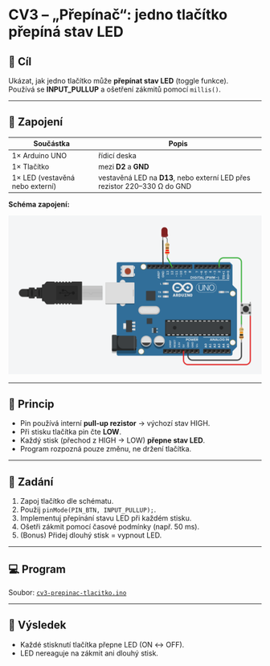 # CV3 – „Přepínač“: jedno tlačítko přepíná stav LED

## 🧩 Cíl
Ukázat, jak jedno tlačítko může **přepínat stav LED** (toggle funkce).  
Používá se **INPUT_PULLUP** a ošetření zákmitů pomocí `millis()`.

---

## 🔌 Zapojení

| Součástka | Popis |
|------------|--------|
| 1× Arduino UNO | řídicí deska |
| 1× Tlačítko | mezi **D2** a **GND** |
| 1× LED (vestavěná nebo externí) | vestavěná LED na **D13**, nebo externí LED přes rezistor 220–330 Ω do GND |

**Schéma zapojení:**

![Zapojení – Přepínač tlačítko](zapojeni-cv3.png)

---

## 🧠 Princip
- Pin používá interní **pull-up rezistor** → výchozí stav HIGH.  
- Při stisku tlačítka pin čte **LOW**.  
- Každý stisk (přechod z HIGH → LOW) **přepne stav LED**.  
- Program rozpozná pouze změnu, ne držení tlačítka.

---

## 🎯 Zadání
1. Zapoj tlačítko dle schématu.  
2. Použij `pinMode(PIN_BTN, INPUT_PULLUP);`.  
3. Implementuj přepínání stavu LED při každém stisku.  
4. Ošetři zákmit pomocí časové podmínky (např. 50 ms).  
5. (Bonus) Přidej dlouhý stisk = vypnout LED.

---

## 💻 Program
Soubor: [`cv3-prepinac-tlacitko.ino`](./cv3-prepinac-tlacitko.ino)

---

## 🧪 Výsledek
- Každé stisknutí tlačítka přepne LED (ON ↔ OFF).  
- LED nereaguje na zákmit ani dlouhý stisk.
